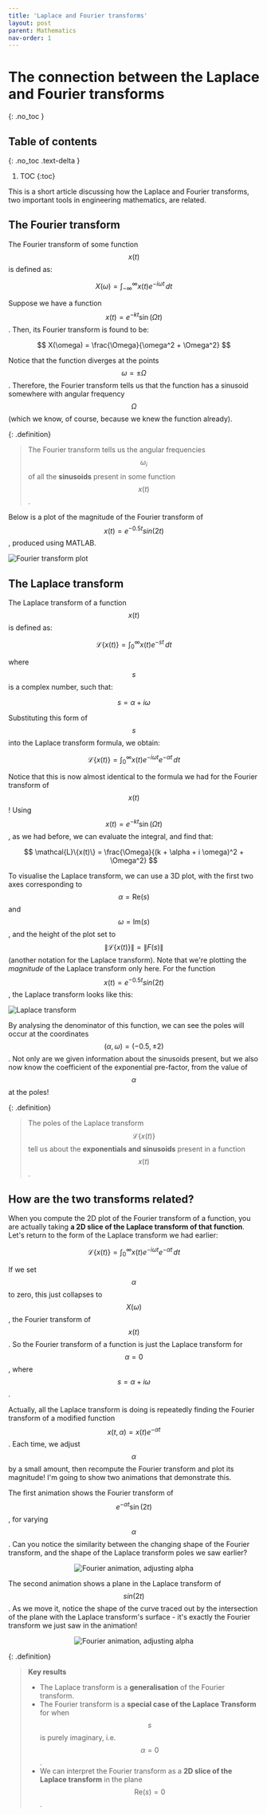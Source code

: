 ```yaml
---
title: 'Laplace and Fourier transforms'
layout: post
parent: Mathematics
nav-order: 1
---
```


# The connection between the Laplace and Fourier transforms
{: .no_toc }

## Table of contents
{: .no_toc .text-delta }

1. TOC
{:toc}

This is a short article discussing how the Laplace and Fourier transforms, two important tools in engineering mathematics, are related.

## The Fourier transform

The Fourier transform of some function $$ x(t) $$ is defined as:

$$ X(\omega) = \int_{-\infty}^{\infty} x(t) e^{-i\omega t} \, dt $$

Suppose we have a function $$ x(t) = e^{-k t} \sin(\Omega t) $$. Then, its Fourier transform is found to be:

$$ X(\omega) = \frac{\Omega}{\omega^2 + \Omega^2} $$

Notice that the function diverges at the points $$ \omega = \pm \Omega $$. Therefore, the Fourier transform tells us that the function has a sinusoid somewhere with angular frequency $$ \Omega $$ (which we know, of course, because we knew the function already).

{: .definition}
> The Fourier transform tells us the angular frequencies $$ \omega_i $$ of all the **sinusoids** present in some function $$ x(t) $$.

Below is a plot of the magnitude of the Fourier transform of $$ x(t) = e^{-0.5 t} sin(2t) $$, produced using MATLAB.

![Fourier transform plot](https://i.ibb.co/FwZZjy7/fourier-transform.jpg)

## The Laplace transform

The Laplace transform of a function $$ x(t) $$ is defined as:

$$ \mathcal{L}\{x(t)\} = \int_{0}^{\infty} x(t) e^{-s t} \, dt $$

where $$ s $$ is a complex number, such that:

$$ s = \alpha + i \omega $$

Substituting this form of $$ s $$ into the Laplace transform formula, we obtain:

$$ \mathcal{L}\{x(t)\} = \int_{0}^{\infty} x(t) e^{-i \omega t} e^{- \alpha t} \, dt $$

Notice that this is now almost identical to the formula we had for the Fourier transform of $$ x(t) $$! Using $$ x(t) = e^{-k t} \sin(\Omega t) $$, as we had before, we can evaluate the integral, and find that:

$$ \mathcal{L}\{x(t)\} = \frac{\Omega}{(k + \alpha + i \omega)^2 + \Omega^2} $$

To visualise the Laplace transform, we can use a 3D plot, with the first two axes corresponding to $$ \alpha = \text{Re}(s) $$ and $$ \omega = \text{Im}(s) $$, and the height of the plot set to $$ \|\mathcal{L}\{x(t)\}\| = \|F(s)\| $$ (another notation for the Laplace transform). Note that we're plotting the *magnitude* of the Laplace transform only here. For the function $$ x(t) = e^{-0.5 t} sin(2t) $$, the Laplace transform looks like this:

![Laplace transform](https://i.ibb.co/F8CYxPB/laplace-transform.jpg)

By analysing the denominator of this function, we can see the poles will occur at the coordinates $$ (\alpha, \omega) = (-0.5, \pm 2) $$. Not only are we given information about the sinusoids present, but we also now know the coefficient of the exponential pre-factor, from the value of $$ \alpha $$ at the poles!

{: .definition}
> The poles of the Laplace transform $$ \mathcal{L}\{x(t)\} $$ tell us about the **exponentials and sinusoids** present in a function $$ x(t) $$.

## How are the two transforms related?

When you compute the 2D plot of the Fourier transform of a function, you are actually taking **a 2D slice of the Laplace transform of that function**. Let's return to the form of the Laplace transform we had earlier:

$$ \mathcal{L}\{x(t)\} = \int_{0}^{\infty} x(t) e^{-i \omega t} e^{- \alpha t} \, dt $$

If we set $$ \alpha $$ to zero, this just collapses to $$ X(\omega) $$, the Fourier transform of $$ x(t) $$. So the Fourier transform of a function is just the Laplace transform for $$ \alpha = 0 $$, where $$ s = \alpha + i \omega $$.

Actually, all the Laplace transform is doing is repeatedly finding the Fourier transform of a modified function $$ x(t, \alpha) = x(t) e^{-\alpha t} $$. Each time, we adjust $$ \alpha $$ by a small amount, then recompute the Fourier transform and plot its magnitude! I'm going to show two animations that demonstrate this.

The first animation shows the Fourier transform of $$ e^{-\alpha t} \sin(2t) $$, for varying $$ \alpha $$. Can you notice the similarity between the changing shape of the Fourier transform, and the shape of the Laplace transform poles we saw earlier?

<div style="text-align: center;">
  <img src="https://media1.giphy.com/media/v1.Y2lkPTc5MGI3NjExa2h1Ymwzbjh3YjEwMm5jdjNvNGZ0ZjI1NG5razdobzY5c2dtdTh1MiZlcD12MV9pbnRlcm5hbF9naWZfYnlfaWQmY3Q9Zw/ef8xiDEaWqWV7QAopy/giphy.gif" alt="Fourier animation, adjusting alpha">
</div>

The second animation shows a plane in the Laplace transform of $$ sin(2t) $$. As we move it, notice the shape of the curve traced out by the intersection of the plane with the Laplace transform's surface - it's exactly the Fourier transform we just saw in the animation!

<div style="text-align: center;">
  <img src="https://media2.giphy.com/media/v1.Y2lkPTc5MGI3NjExZDYxNWRtZGkzaDR3d3JiaWRjNGwxd2NueGhocjQxaWduZW1laDVtdCZlcD12MV9pbnRlcm5hbF9naWZfYnlfaWQmY3Q9Zw/0wQrX5KmCEPalMlvhM/giphy.gif" alt="Fourier animation, adjusting alpha">
</div>

{: .definition}
> **Key results**
> - The Laplace transform is a **generalisation** of the Fourier transform.
> - The Fourier transform is a **special case of the Laplace Transform** for when $$ s $$ is purely imaginary, i.e. $$ \alpha = 0 $$.
> - We can interpret the Fourier transform as a **2D slice of the Laplace transform** in the plane $$ \text{Re}(s) = 0 $$.







